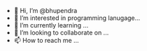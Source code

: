 - 👋 Hi, I’m @bhupendra
- 👀 I’m interested in programming lanugage...
- 🌱 I’m currently learning ...
- 💞️ I’m looking to collaborate on ...
- 📫 How to reach me ...

<!---
bhupendra/bhupendra is a ✨ special ✨ repository because its `README.md` (this file) appears on your GitHub profile.
You can click the Preview link to take a look at your changes.
--->
